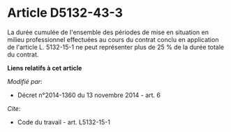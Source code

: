 # Article D5132-43-3

La durée cumulée de l'ensemble des périodes de mise en situation en milieu professionnel effectuées au cours du contrat
conclu en application de l'article L. 5132-15-1 ne peut représenter plus de 25 % de la durée totale du contrat.

**Liens relatifs à cet article**

_Modifié par_:

  - Décret n°2014-1360 du 13 novembre 2014 - art. 6

_Cite_:

  - Code du travail - art. L5132-15-1
